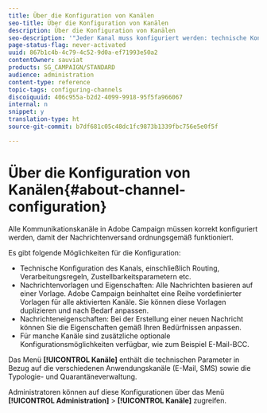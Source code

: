 ```yaml
---
title: Über die Konfiguration von Kanälen
seo-title: Über die Konfiguration von Kanälen
description: Über die Konfiguration von Kanälen
seo-description: '"Jeder Kanal muss konfiguriert werden: technische Konfiguration, Nachrichteneigenschaften und Vorlagen."'
page-status-flag: never-activated
uuid: 867b1c4b-4c79-4c52-9d0a-ef71993e50a2
contentOwner: sauviat
products: SG_CAMPAIGN/STANDARD
audience: administration
content-type: reference
topic-tags: configuring-channels
discoiquuid: 406c955a-b2d2-4099-9918-95f5fa966067
internal: n
snippet: y
translation-type: ht
source-git-commit: b7df681c05c48dc1fc9873b1339fbc756e5e0f5f

---
```



# Über die Konfiguration von Kanälen{#about-channel-configuration}

Alle Kommunikationskanäle in Adobe Campaign müssen korrekt konfiguriert werden, damit der Nachrichtenversand ordnungsgemäß funktioniert.

Es gibt folgende Möglichkeiten für die Konfiguration:

* Technische Konfiguration des Kanals, einschließlich Routing, Verarbeitungsregeln, Zustellbarkeitsparametern etc.
* Nachrichtenvorlagen und Eigenschaften: Alle Nachrichten basieren auf einer Vorlage. Adobe Campaign beinhaltet eine Reihe vordefinierter Vorlagen für alle aktivierten Kanäle. Sie können diese Vorlagen duplizieren und nach Bedarf anpassen.
* Nachrichteneigenschaften: Bei der Erstellung einer neuen Nachricht können Sie die Eigenschaften gemäß Ihren Bedürfnissen anpassen.
* Für manche Kanäle sind zusätzliche optionale Konfigurationsmöglichkeiten verfügbar, wie zum Beispiel E-Mail-BCC.

Das Menü **[!UICONTROL Kanäle]** enthält die technischen Parameter in Bezug auf die verschiedenen Anwendungskanäle (E-Mail, SMS) sowie die Typologie- und Quarantäneverwaltung.

Administratoren können auf diese Konfigurationen über das Menü **[!UICONTROL Administration]** &gt; **[!UICONTROL Kanäle]** zugreifen.
